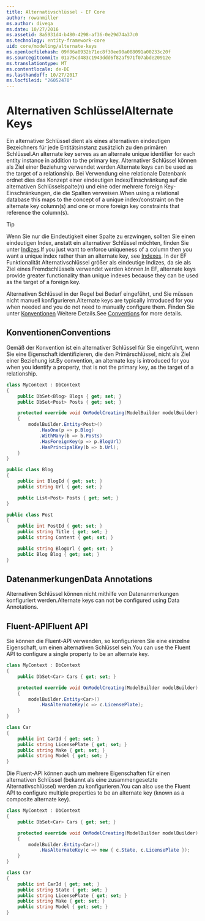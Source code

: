 ```yaml
---
title: Alternativschlüssel - EF Core
author: rowanmiller
ms.author: divega
ms.date: 10/27/2016
ms.assetid: 8a5931d4-b480-4298-af36-0e29d74a37c0
ms.technology: entity-framework-core
uid: core/modeling/alternate-keys
ms.openlocfilehash: 09f86a8932b71ec8f30ee90a088091a00233c20f
ms.sourcegitcommit: 01a75cd483c1943ddd6f82af971f07abde20912e
ms.translationtype: MT
ms.contentlocale: de-DE
ms.lasthandoff: 10/27/2017
ms.locfileid: "26052470"
---
```

# <a name="alternate-keys"></a><span data-ttu-id="af957-102">Alternativen Schlüssel</span><span class="sxs-lookup"><span data-stu-id="af957-102">Alternate Keys</span></span>

<span data-ttu-id="af957-103">Ein alternativer Schlüssel dient als eines alternativen eindeutigen Bezeichners für jede Entitätsinstanz zusätzlich zu den primären Schlüssel.</span><span class="sxs-lookup"><span data-stu-id="af957-103">An alternate key serves as an alternate unique identifier for each entity instance in addition to the primary key.</span></span> <span data-ttu-id="af957-104">Alternativer Schlüssel können als Ziel einer Beziehung verwendet werden.</span><span class="sxs-lookup"><span data-stu-id="af957-104">Alternate keys can be used as the target of a relationship.</span></span> <span data-ttu-id="af957-105">Bei Verwendung eine relationale Datenbank ordnet dies das Konzept einer eindeutigen Index/Einschränkung auf die alternativen Schlüsselspalte(n) und eine oder mehrere foreign Key-Einschränkungen, die die Spalten verweisen.</span><span class="sxs-lookup"><span data-stu-id="af957-105">When using a relational database this maps to the concept of a unique index/constraint on the alternate key column(s) and one or more foreign key constraints that reference the column(s).</span></span>

> [!TIP]  
> <span data-ttu-id="af957-106">Wenn Sie nur die Eindeutigkeit einer Spalte zu erzwingen, sollten Sie einen eindeutigen Index, anstatt ein alternativer Schlüssel möchten, finden Sie unter [Indizes](indexes.md).</span><span class="sxs-lookup"><span data-stu-id="af957-106">If you just want to enforce uniqueness of a column then you want a unique index rather than an alternate key, see [Indexes](indexes.md).</span></span> <span data-ttu-id="af957-107">In der EF Funktionalität Alternativschlüssel größer als eindeutige Indizes, da sie als Ziel eines Fremdschlüssels verwendet werden können.</span><span class="sxs-lookup"><span data-stu-id="af957-107">In EF, alternate keys provide greater functionality than unique indexes because they can be used as the target of a foreign key.</span></span>

<span data-ttu-id="af957-108">Alternativen Schlüssel in der Regel bei Bedarf eingeführt, und Sie müssen nicht manuell konfigurieren.</span><span class="sxs-lookup"><span data-stu-id="af957-108">Alternate keys are typically introduced for you when needed and you do not need to manually configure them.</span></span> <span data-ttu-id="af957-109">Finden Sie unter [Konventionen](#conventions) Weitere Details.</span><span class="sxs-lookup"><span data-stu-id="af957-109">See [Conventions](#conventions) for more details.</span></span>

## <a name="conventions"></a><span data-ttu-id="af957-110">Konventionen</span><span class="sxs-lookup"><span data-stu-id="af957-110">Conventions</span></span>

<span data-ttu-id="af957-111">Gemäß der Konvention ist ein alternativer Schlüssel für Sie eingeführt, wenn Sie eine Eigenschaft identifizieren, die den Primärschlüssel, nicht als Ziel einer Beziehung ist.</span><span class="sxs-lookup"><span data-stu-id="af957-111">By convention, an alternate key is introduced for you when you identify a property, that is not the primary key, as the target of a relationship.</span></span>

<!-- [!code-csharp[Main](samples/core/Modeling/Conventions/Samples/AlternateKey.cs?highlight=12)] -->
``` csharp
class MyContext : DbContext
{
    public DbSet<Blog> Blogs { get; set; }
    public DbSet<Post> Posts { get; set; }

    protected override void OnModelCreating(ModelBuilder modelBuilder)
    {
        modelBuilder.Entity<Post>()
            .HasOne(p => p.Blog)
            .WithMany(b => b.Posts)
            .HasForeignKey(p => p.BlogUrl)
            .HasPrincipalKey(b => b.Url);
    }
}

public class Blog
{
    public int BlogId { get; set; }
    public string Url { get; set; }

    public List<Post> Posts { get; set; }
}

public class Post
{
    public int PostId { get; set; }
    public string Title { get; set; }
    public string Content { get; set; }

    public string BlogUrl { get; set; }
    public Blog Blog { get; set; }
}
```

## <a name="data-annotations"></a><span data-ttu-id="af957-112">Datenanmerkungen</span><span class="sxs-lookup"><span data-stu-id="af957-112">Data Annotations</span></span>

<span data-ttu-id="af957-113">Alternativen Schlüssel können nicht mithilfe von Datenanmerkungen konfiguriert werden.</span><span class="sxs-lookup"><span data-stu-id="af957-113">Alternate keys can not be configured using Data Annotations.</span></span>

## <a name="fluent-api"></a><span data-ttu-id="af957-114">Fluent-API</span><span class="sxs-lookup"><span data-stu-id="af957-114">Fluent API</span></span>

<span data-ttu-id="af957-115">Sie können die Fluent-API verwenden, so konfigurieren Sie eine einzelne Eigenschaft, um einen alternativen Schlüssel sein.</span><span class="sxs-lookup"><span data-stu-id="af957-115">You can use the Fluent API to configure a single property to be an alternate key.</span></span>

<!-- [!code-csharp[Main](samples/core/Modeling/FluentAPI/Samples/AlternateKeySingle.cs?highlight=7,8)] -->
``` csharp
class MyContext : DbContext
{
    public DbSet<Car> Cars { get; set; }

    protected override void OnModelCreating(ModelBuilder modelBuilder)
    {
        modelBuilder.Entity<Car>()
            .HasAlternateKey(c => c.LicensePlate);
    }
}

class Car
{
    public int CarId { get; set; }
    public string LicensePlate { get; set; }
    public string Make { get; set; }
    public string Model { get; set; }
}
```

<span data-ttu-id="af957-116">Die Fluent-API können auch um mehrere Eigenschaften für einen alternativen Schlüssel (bekannt als eine zusammengesetzte Alternativschlüssel) werden zu konfigurieren.</span><span class="sxs-lookup"><span data-stu-id="af957-116">You can also use the Fluent API to configure multiple properties to be an alternate key (known as a composite alternate key).</span></span>

<!-- [!code-csharp[Main](samples/core/Modeling/FluentAPI/Samples/AlternateKeyComposite.cs?highlight=7,8)] -->
``` csharp
class MyContext : DbContext
{
    public DbSet<Car> Cars { get; set; }

    protected override void OnModelCreating(ModelBuilder modelBuilder)
    {
        modelBuilder.Entity<Car>()
            .HasAlternateKey(c => new { c.State, c.LicensePlate });
    }
}

class Car
{
    public int CarId { get; set; }
    public string State { get; set; }
    public string LicensePlate { get; set; }
    public string Make { get; set; }
    public string Model { get; set; }
}
```
